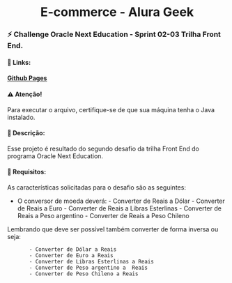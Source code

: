<h1 align="center">E-commerce - Alura Geek</h1>

### :zap: Challenge Oracle Next Education - Sprint 02-03 Trilha Front End.

#### :sparkler: Links:

#### [Github Pages](https://itariss.github.io/challenge-one-ecommerce/)

#### :warning: Atenção!

Para executar o arquivo, certifique-se de que sua máquina tenha o Java instalado.

#### :scroll: Descrição:

Esse projeto é resultado do segundo desafio da trilha Front End do programa Oracle Next Education.   

#### :dart: Requisitos:

As características solicitadas para o desafio são as seguintes:

- O conversor de moeda deverá:
           - Converter de Reais a Dólar
           - Converter de Reais a Euro
           - Converter de Reais a Libras Esterlinas
           - Converter de Reais a Peso argentino
           - Converter de Reais a Peso Chileno

Lembrando que deve ser possível também converter de forma inversa ou seja:
 
           - Converter de Dólar a Reais
           - Converter de Euro a Reais
           - Converter de Libras Esterlinas a Reais
           - Converter de Peso argentino a  Reais
           - Converter de Peso Chileno a Reais

